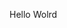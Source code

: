Hello Wolrd










































































































































































































































































































































































































































































































































































































































































































































































































































































































































































































































































































































































































